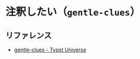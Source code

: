 # 注釈したい（``gentle-clues``）

## リファレンス

- [gentle-clues - Typst Universe](https://typst.app/universe/package/gentle-clues/)
